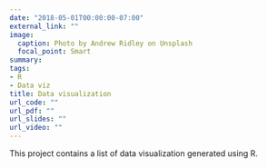 ```yaml
---
date: "2018-05-01T00:00:00-07:00"
external_link: ""
image:
  caption: Photo by Andrew Ridley on Unsplash
  focal_point: Smart
summary: 
tags:
- R
- Data viz
title: Data visualization
url_code: ""
url_pdf: ""
url_slides: ""
url_video: ""
---
```


This project contains a list of data visualization generated using R. 